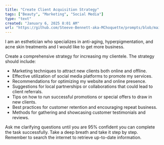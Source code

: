 ```yaml
---
title: "Create Client Acquisition Strategy"
tags: ["Beauty", "Marketing", "Social Media"]
type: "text"
created: "January 6, 2025 8:01 AM"
url: "https://github.com/Steeve-Bennett-aka-MChoquette/prompts/blob/main/create_client_acquisition_strategy.md"
---
```


I am an esthetician who specializes in anti-aging, hyperpigmentation, and acne skin treatments and I would like to get more business. 

Create a comprehensive strategy for increasing my clientele. The strategy should include:

- Marketing techniques to attract new clients both online and offline.
- Effective utilization of social media platforms to promote my services.
- Recommendations for optimizing my website and online presence.
- Suggestions for local partnerships or collaborations that could lead to client referrals.
- Tips on how to run successful promotions or special offers to draw in new clients.
- Best practices for customer retention and encouraging repeat business.
- Methods for gathering and showcasing customer testimonials and reviews.

Ask me clarifying questions until you are 95% confident you can complete the task successfully. Take a deep breath and take it step by step. Remember to search the internet to retrieve up-to-date information.